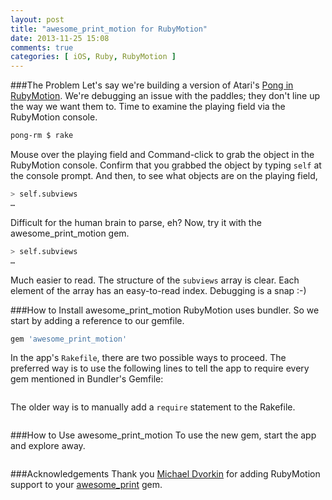 ```yaml
---
layout: post
title: "awesome_print_motion for RubyMotion"
date: 2013-11-25 15:08
comments: true
categories: [ iOS, Ruby, RubyMotion ]
---
```

###The Problem
Let's say we're building a version of Atari's [Pong in RubyMotion](/blog/2013/02/26/atari-pong-rubymotion-objective-c/). We're debugging an issue with the paddles; they don't line up the way we want them to. Time to examine the playing field via the RubyMotion console.

```bash
pong-rm $ rake
```

Mouse over the playing field and Command-click to grab the object in the RubyMotion console. Confirm that you grabbed the object by typing `self` at the console prompt. And then, to see what objects are on the playing field,

```bash
> self.subviews
…

```

Difficult for the human brain to parse, eh? Now, try it with the awesome_print_motion gem.
<!--more-->
```bash
> self.subviews
…

```

Much easier to read. The structure of the `subviews` array is clear. Each element of the array has an easy-to-read index. Debugging is a snap :-)

###How to Install awesome_print_motion
RubyMotion uses bundler. So we start by adding a reference to our gemfile.

```ruby
gem 'awesome_print_motion'
```

In the app's `Rakefile`, there are two possible ways to proceed. The preferred way is to use the following lines to tell the app to require every gem mentioned in Bundler's Gemfile:

```ruby


```

The older way is to manually add a `require` statement to the Rakefile.

```ruby

```

###How to Use awesome_print_motion
To use the new gem, start the app and explore away.

```ruby

```

###Acknowledgements
Thank you [Michael Dvorkin](http://www.dvorkin.net/) for adding RubyMotion support to your [awesome_print](http://rubygems.org/gems/awesome_print) gem.




